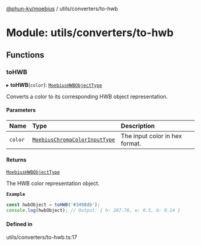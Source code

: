 [@phun-ky/moebius](../README.md) / utils/converters/to-hwb

# Module: utils/converters/to-hwb

## Functions

### toHWB

▸ **toHWB**(`color`): [`MoebiusHWBObjectType`](types.md#moebiushwbobjecttype)

Converts a color to its corresponding HWB object representation.

#### Parameters

| Name | Type | Description |
| :------ | :------ | :------ |
| `color` | [`MoebiusChromaColorInputType`](types.md#moebiuschromacolorinputtype) | The input color in hex format. |

#### Returns

[`MoebiusHWBObjectType`](types.md#moebiushwbobjecttype)

The HWB color representation object.

**`Example`**

```ts
const hwbObject = toHWB('#3498db');
console.log(hwbObject); // Output: { h: 207.76, w: 0.5, b: 0.14 }
```

#### Defined in

utils/converters/to-hwb.ts:17

